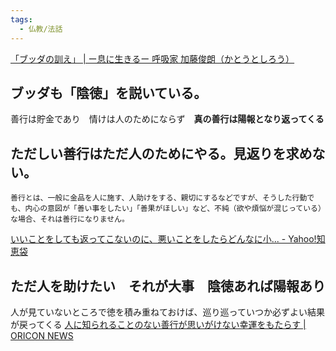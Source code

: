 ```yaml
---
tags:
  - 仏教/法話
---
```

[「ブッダの訓え」 | ー息に生きるー 呼吸家 加藤俊朗（かとうとしろう）](https://katotoshiro.com/lucky/%E3%80%8C%E3%83%96%E3%83%83%E3%83%80%E3%81%AE%E8%A8%93%E3%81%88%E3%80%8D-379/)

## ブッダも「陰徳」を説いている。

善行は貯金であり　情けは人のためにならず　**真の善行は陽報となり返ってくる**



## ただしい善行はただ人のためにやる。見返りを求めない。

```
善行とは、一般に金品を人に施す、人助けをする、親切にするなどですが、そうした行動でも、内心の意図が「善い事をしたい」「善果がほしい」など、不純（欲や煩悩が混じっている）な場合、それは善行になりません。
```
[いいことをしても返ってこないのに、悪いことをしたらどんなに小... - Yahoo!知恵袋](https://detail.chiebukuro.yahoo.co.jp/qa/question_detail/q10256231540)
## ただ人を助けたい　それが大事　陰徳あれば陽報あり

人が見ていないところで徳を積み重ねておけば、巡り巡っていつか必ずよい結果が戻ってくる
[人に知られることのない善行が思いがけない幸運をもたらす | ORICON NEWS](https://www.oricon.co.jp/article/286214/)


